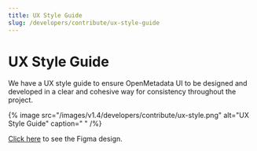 ```yaml
---
title: UX Style Guide
slug: /developers/contribute/ux-style-guide
---
```


# UX Style Guide

We have a UX style guide to ensure OpenMetadata UI to be designed and developed in a clear and cohesive way for consistency throughout the project.

{% image src="/images/v1.4/developers/contribute/ux-style.png" alt="UX Style Guide" caption=" " /%}

[Click here](https://www.figma.com/file/sw3NcGyvATuwL4l7astZXL/OpenMetadata-Style-Guide) to see the Figma design.